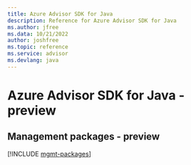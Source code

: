 ```yaml
---
title: Azure Advisor SDK for Java
description: Reference for Azure Advisor SDK for Java
ms.author: jfree
ms.data: 10/21/2022
author: joshfree
ms.topic: reference
ms.service: advisor
ms.devlang: java
---
```

# Azure Advisor SDK for Java - preview

## Management packages - preview
[!INCLUDE [mgmt-packages](advisor-mgmt-index.md)]